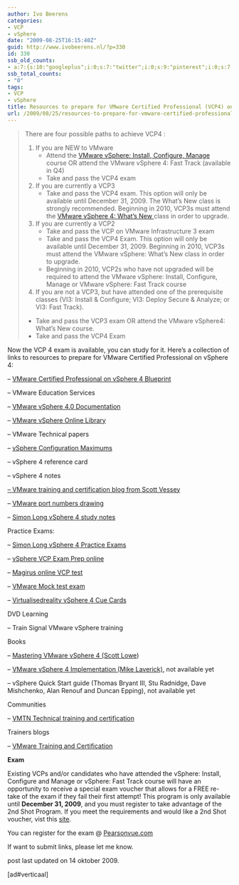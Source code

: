 ```yaml
---
author: Ivo Beerens
categories:
- VCP
- vSphere
date: "2009-08-25T16:15:40Z"
guid: http://www.ivobeerens.nl/?p=330
id: 330
ssb_old_counts:
- a:7:{s:10:"googleplus";i:0;s:7:"twitter";i:0;s:9:"pinterest";i:0;s:7:"fbshare";i:0;s:8:"linkedin";i:0;s:6:"reddit";i:0;s:6:"tumblr";i:0;}
ssb_total_counts:
- "0"
tags:
- VCP
- vSphere
title: Resources to prepare for VMware Certified Professional (VCP4) on vSphere 4
url: /2009/08/25/resources-to-prepare-for-vmware-certified-professional-on-vsphere-4/
---
```


> There are four possible paths to achieve VCP4 :
> 
> 1. If you are NEW to VMware 
>     - Attend the [VMware vSphere: Install, Configure, Manage](http://mylearn.vmware.com/mgrreg/courses.cfm?ui=www&a=one&id_subject=10103) course OR attend the VMware vSphere 4: Fast Track (available in Q4)
>     - Take and pass the VCP4 exam
> 2. If you are currently a VCP3 
>     - Take and pass the VCP4 exam. This option will only be available until December 31, 2009. The What’s New class is strongly recommended. Beginning in 2010, VCP3s must attend the [VMware vSphere 4: What’s New ](http://mylearn.vmware.com/mgrreg/courses.cfm?ui=www&a=one&id_subject=10069)class in order to upgrade.
> 3. If you are currently a VCP2 
>     - Take and pass the VCP on VMware Infrastructure 3 exam
>     - Take and pass the VCP4 Exam. This option will only be available until December 31, 2009. Beginning in 2010, VCP3s must attend the VMware vSphere: What’s New class in order to upgrade.
>     - Beginning in 2010, VCP2s who have not upgraded will be required to attend the VMware vSphere: Install, Configure, Manage or VMware vSphere: Fast Track course
> 4. If you are not a VCP3, but have attended one of the prerequisite classes (VI3: Install &amp; Configure; VI3: Deploy Secure &amp; Analyze; or VI3: Fast Track).
> 
> - Take and pass the VCP3 exam OR attend the VMware vSphere4: What’s New course.
> - Take and pass the VCP4 Exam

Now the VCP 4 exam is available, you can study for it. Here’s a collection of links to resources to prepare for VMware Certified Professional on vSphere 4:

– [VMware Certified Professional on vSphere 4 Blueprint](http://mylearn.vmware.com/lcms/mL_faq/2726/VCPonvSphere4ExamBlueprint.pdf)

– VMware Education Services

– [VMware vSphere 4.0 Documentation](http://www.vmware.com/support/pubs/vs_pages/vsp_pubs_esx40_vc40.html)

– [VMware vSphere Online Library](http://pubs.vmware.com/vsp40/wwhelp/wwhimpl/js/html/wwhelp.htm#href=welcome/welcome.html)

– VMware Technical papers

– [vSphere Configuration Maximums](http://www.vmware.com/pdf/vsphere4/r40/vsp_40_config_max.pdf)

– vSphere 4 reference card

– vSphere 4 notes

[– ](http://vmwaretraining.blogspot.com/)[VMware training and certification blog from Scott Vessey](http://vmwaretraining.blogspot.com/)

– [VMware port numbers drawing](http://www.virtualinsanity.com/wp-content/uploads/connections-ports-esx.pdf)

– [Simon Long vSphere 4 study notes](http://www.simonlong.co.uk/blog/vcp-vsphere-upgrade-study-notes/)

Practice Exams:

– [Simon Long vSphere 4 Practice Exams](http://www.simonlong.co.uk/blog/vcp-vsphere-4-practice-exam/)

– [vSphere VCP Exam Prep online](http://www.classmarker.com/embedded_quizzes/?quiz=93d4becc55eb7d539793a4d73d8bf2f9)

 – [Magirus online VCP test](http://classmarker.com/embedded_quizzes/?quiz=38a86ca08a931239e603428fb4b48dc7)

– [VMware Mock test exam](http://mylearn.vmware.com/mgrSurvey/assess.cfm?item=15211&user=0&refer=0&p=0&ui=Full)

– [Virtualisedreality vSphere 4 Cue Cards](http://virtualisedreality.files.wordpress.com/2009/09/vcp-in-vsphere-cue-cards3.pdf)

DVD Learning

– Train Signal VMware vSphere training

 Books

– [Mastering VMware vSphere 4 (Scott Lowe](http://www.amazon.com/gp/product/0470481382/ref=s9_simz_gw_s1_p14_i1?pf_rd_m=ATVPDKIKX0DER&pf_rd_s=center-1&pf_rd_r=15Z4MFP4BTXBEQV0D48N&pf_rd_t=101&pf_rd_p=470938131&pf_rd_i=507846))

– <span id="btAsinTitle">[VMware vSphere 4 Implementation (Mike Laverick)](http://www.amazon.com/VMware-vSphere-Implementation-Mike-Laverick/dp/0071664521/ref=pd_sim_b_5), not available yet</span>

<span>– vSphere Quick Start guide (Thomas Bryant III, Stu Radnidge, Dave Mishchenko, Alan Renouf and Duncan Epping), not available yet</span>

<span> </span>

<span> </span><span>Communities</span>

<span>– [VMTN Technical training and certification](http://communities.vmware.com/community/vmtn/certedu)</span>

Trainers blogs

– [VMware Training and Certification](http://vmwaretraining.blogspot.com/)

**Exam**

Existing VCPs and/or candidates who have attended the vSphere: Install, Configure and Manage or vSphere: Fast Track course will have an opportunity to receive a special exam voucher that allows for a FREE re-take of the exam if they fail their first attempt! This program is only available until **December 31, 2009**, and you must register to take advantage of the 2nd Shot Program. If you meet the requirements and would like a 2nd Shot voucher, vist this [site](http://mylearn.vmware.com/mgrReg/register.cfm?course=53467&user=0&operator=0&pwd=&order=0&mL_method=register&rMethod=register&ui=www&token=none).

You can register for the exam @ [Pearsonvue.com](http://pearsonvue.com/vmware/)

If want to submit links, please let me know.

post last updated on 14 oktober 2009.

 \[ad#verticaal\]
